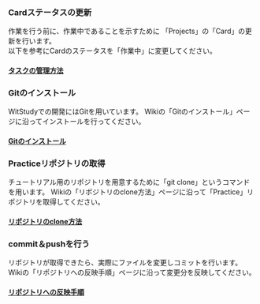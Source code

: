 ﻿### Cardステータスの更新
作業を行う前に、作業中であることを示すために
「Projects」の「Card」の更新を行います。<br>
以下を参考にCardのステータスを「作業中」に変更してください。
#### [タスクの管理方法](https://github.com/WitStudy/PMSystem/wiki/%E3%82%BF%E3%82%B9%E3%82%AF%E3%81%AE%E7%AE%A1%E7%90%86%E6%96%B9%E6%B3%95)

### Gitのインストール
WitStudyでの開発にはGitを用いています。
Wikiの「Gitのインストール」ページに沿ってインストールを行ってください。

#### [Gitのインストール](Gitのインストール)

### Practiceリポジトリの取得
チュートリアル用のリポジトリを用意するために「git clone」というコマンドを用います。
Wikiの「リポジトリのclone方法」ページに沿って「Practice」リポジトリを取得してください。

#### [リポジトリのclone方法](リポジトリのclone方法)

### commit＆pushを行う
リポジトリが取得できたら、実際にファイルを変更しコミットを行います。
Wikiの「リポジトリへの反映手順」ページに沿って変更分を反映してください。

#### [リポジトリへの反映手順](リポジトリへの反映手順)